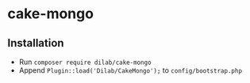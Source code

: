 # cake-mongo

## Installation

+ Run `composer require dilab/cake-mongo`
+ Append `Plugin::load('Dilab/CakeMongo');` to `config/bootstrap.php`